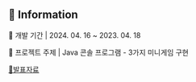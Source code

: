 ## 📢 Information

📅 개발 기간 | 2024. 04. 16 ~ 2023. 04. 18

📌 프로젝트 주제 | Java 콘솔 프로그램 - 3가지 미니게임 구현 

[📑발표자료](https://github.com/user-attachments/files/16022254/_.pdf)
